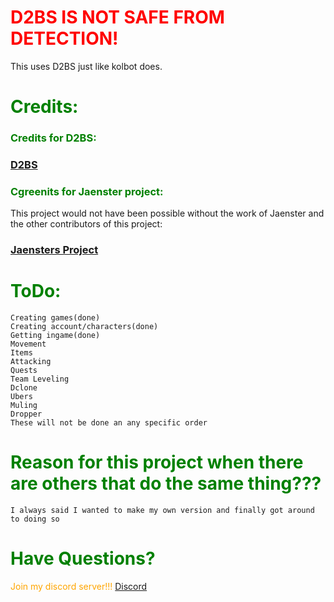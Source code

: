


# <span style="color:red">D2BS IS NOT SAFE FROM DETECTION!</span>
This uses D2BS just like kolbot does. 

# <span style="color:green">Credits:<span>

### <span style="color:green">Credits for D2BS:<span>

### [D2BS](https://github.com/noah-/d2bs)

### <span style="color:green">Cgreenits for Jaenster project:<span>

This project would not have been possible without the work of Jaenster and the other contributors of this project:

### [Jaensters Project](https://github.com/jaenster/jaenster-kolbot)




# <span style="color:green">ToDo:<span>

    Creating games(done)
    Creating account/characters(done)
    Getting ingame(done)
    Movement
    Items
    Attacking
    Quests
    Team Leveling
    Dclone
    Ubers
    Muling
    Dropper
    These will not be done an any specific order



# <span style="color:green">Reason for this project when there are others that do the same thing???<span>
    I always said I wanted to make my own version and finally got around to doing so


# <span style="color:green">Have Questions?<span>


<span style="color:orange">Join my discord server!!!<span> [Discord](https://discord.gg/U4tyw7Sqan)